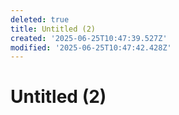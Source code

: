 ```yaml
---
deleted: true
title: Untitled (2)
created: '2025-06-25T10:47:39.527Z'
modified: '2025-06-25T10:47:42.428Z'
---
```


# Untitled (2)
